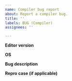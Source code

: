 ```yaml
---
name: Compiler bug report
about: Report a compiler bug.
title: ''
labels: BUG (Compiler)
assignees: ''

---
```


**Editor version**

**OS**

**Bug description**

**Repro case (if applicable)**
